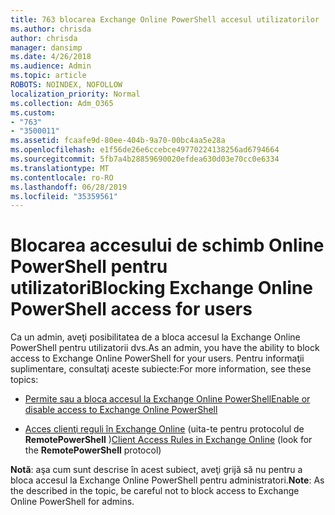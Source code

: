 ```yaml
---
title: 763 blocarea Exchange Online PowerShell accesul utilizatorilor
ms.author: chrisda
author: chrisda
manager: dansimp
ms.date: 4/26/2018
ms.audience: Admin
ms.topic: article
ROBOTS: NOINDEX, NOFOLLOW
localization_priority: Normal
ms.collection: Adm_O365
ms.custom:
- "763"
- "3500011"
ms.assetid: fcaafe9d-80ee-404b-9a70-00bc4aa5e28a
ms.openlocfilehash: e1f56de26e6ccebce49770224138256ad6794664
ms.sourcegitcommit: 5fb7a4b28859690020efdea630d03e70cc0e6334
ms.translationtype: MT
ms.contentlocale: ro-RO
ms.lasthandoff: 06/28/2019
ms.locfileid: "35359561"
---
```

# <a name="blocking-exchange-online-powershell-access-for-users"></a><span data-ttu-id="416cd-102">Blocarea accesului de schimb Online PowerShell pentru utilizatori</span><span class="sxs-lookup"><span data-stu-id="416cd-102">Blocking Exchange Online PowerShell access for users</span></span>
<span data-ttu-id="416cd-103">Ca un admin, aveţi posibilitatea de a bloca accesul la Exchange Online PowerShell pentru utilizatorii dvs.</span><span class="sxs-lookup"><span data-stu-id="416cd-103">As an admin, you have the ability to block access to Exchange Online PowerShell for your users.</span></span> <span data-ttu-id="416cd-104">Pentru informaţii suplimentare, consultaţi aceste subiecte:</span><span class="sxs-lookup"><span data-stu-id="416cd-104">For more information, see these topics:</span></span>

- [<span data-ttu-id="416cd-105">Permite sau a bloca accesul la Exchange Online PowerShell</span><span class="sxs-lookup"><span data-stu-id="416cd-105">Enable or disable access to Exchange Online PowerShell</span></span>](https://docs.microsoft.com/powershell/exchange/exchange-online/disable-access-to-exchange-online-powershell)

- <span data-ttu-id="416cd-106">[Acces clienţi reguli în Exchange Online](https://technet.microsoft.com/library/mt842508.aspx) (uita-te pentru protocolul de **RemotePowerShell** )</span><span class="sxs-lookup"><span data-stu-id="416cd-106">[Client Access Rules in Exchange Online](https://technet.microsoft.com/library/mt842508.aspx) (look for the **RemotePowerShell** protocol)</span></span> 

<span data-ttu-id="416cd-107">**Notă**: aşa cum sunt descrise în acest subiect, aveţi grijă să nu pentru a bloca accesul la Exchange Online PowerShell pentru administratori.</span><span class="sxs-lookup"><span data-stu-id="416cd-107">**Note**: As the described in the topic, be careful not to block access to Exchange Online PowerShell for admins.</span></span>
